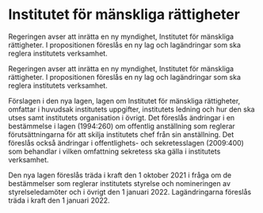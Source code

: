 # Institutet för mänskliga rättigheter

Regeringen avser att inrätta en ny myndighet, Institutet för mänskliga
rättigheter. I propositionen föreslås en ny lag och lagändringar som ska
reglera institutets verksamhet.

Regeringen avser att inrätta en ny myndighet, Institutet för mänskliga
rättigheter. I propositionen föreslås en ny lag och lagändringar som ska
reglera institutets verksamhet.

Förslagen i den nya lagen, lagen om Institutet för mänskliga rättigheter, omfattar i huvudsak institutets uppgifter, institutets ledning och hur den ska utses samt institutets organisation i övrigt. Det föreslås ändringar i en bestämmelse i lagen (1994:260) om offentlig anställning som reglerar förutsättningarna för att skilja institutets chef från sin anställning. Det föreslås också ändringar i offentlighets- och sekretesslagen (2009:400) som behandlar i vilken omfattning sekretess ska gälla i institutets verksamhet.

Den nya lagen föreslås träda i kraft den 1 oktober 2021 i fråga om de bestämmelser som reglerar institutets styrelse och nomineringen av
styrelseledamöter och i övrigt den 1 januari 2022. Lagändringarna föreslås träda i kraft den 1 januari 2022.
